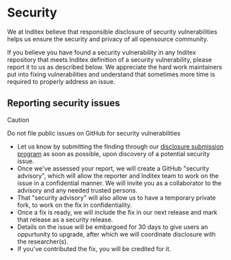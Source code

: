 # Security

We at Inditex believe that responsible disclosure of security vulnerabilities helps us ensure the security and privacy
of all opensource community.

If you believe you have found a security vulnerability in any Inditex repository that meets Inditex definition of a
security vulnerability, please report it to us as described below. We appreciate the hard work maintainers put into
fixing vulnerabilities and understand that sometimes more time is required to properly address an issue.

## Reporting security issues

> [!CAUTION]
> Do not file public issues on GitHub for security vulnerabilities

* Let us know by submitting the finding through our [disclosure submission program](https://vdp.inditex.com)
  as soon as possible, upon discovery of a potential security issue.
* Once we've assessed your report, we will create a GitHub "security advisory", which will allow the reporter and
  Inditex team to work on the issue in a confidential manner. We will invite you as a collaborator to the advisory and any
  needed trusted persons.
* That "security advisory" will also allow us to have a temporary private fork, to work on the fix in confidentiality.
* Once a fix is ready, we will include the fix in our next release and mark that release as a security release.
* Details on the issue will be embargoed for 30 days to give users an oppurtunity to upgrade, after which we will
  coordinate disclosure with the researcher(s).
* If you've contributed the fix, you will be credited for it.
